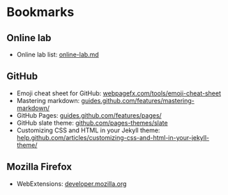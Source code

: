 # Bookmarks

## Online lab

* Online lab list:  [online-lab.md](online-lab.md)

## GitHub
* Emoji cheat sheet for GitHub: [webpagefx.com/tools/emoji-cheat-sheet](http://www.webpagefx.com/tools/emoji-cheat-sheet/)
* Mastering markdown: [guides.github.com/features/mastering-markdown/](https://guides.github.com/features/mastering-markdown/)
* GitHub Pages: [guides.github.com/features/pages/](https://guides.github.com/features/pages/)
* GitHub slate theme: [github.com/pages-themes/slate](https://github.com/pages-themes/slate)
* Customizing CSS and HTML in your Jekyll theme: [help.github.com/articles/customizing-css-and-html-in-your-jekyll-theme/](https://help.github.com/articles/customizing-css-and-html-in-your-jekyll-theme/)

## Mozilla Firefox
* WebExtensions: [developer.mozilla.org](https://developer.mozilla.org/it/Add-ons/WebExtensions)
